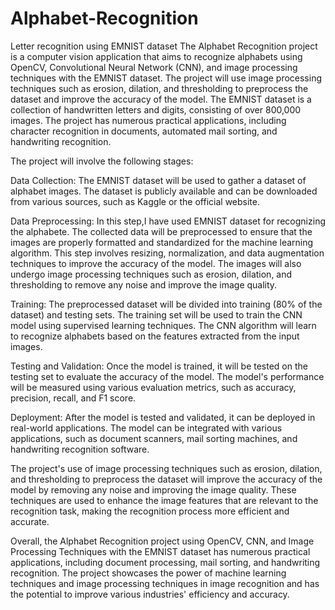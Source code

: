 # Alphabet-Recognition
Letter recognition using EMNIST dataset
The Alphabet Recognition project is a computer vision application that aims to recognize alphabets using OpenCV, Convolutional Neural Network (CNN), and image processing techniques with the EMNIST dataset. The project will use image processing techniques such as erosion, dilation, and thresholding to preprocess the dataset and improve the accuracy of the model. The EMNIST dataset is a collection of handwritten letters and digits, consisting of over 800,000 images. The project has numerous practical applications, including character recognition in documents, automated mail sorting, and handwriting recognition. 

The project will involve the following stages:

Data Collection: The EMNIST dataset will be used to gather a dataset of alphabet images. The dataset is publicly available and can be downloaded from various sources, such as Kaggle or the official website.

Data Preprocessing: In this step,I have used EMNIST dataset for recognizing the alphabete. The collected data will be preprocessed to ensure that the images are properly formatted and standardized for the machine learning algorithm. This step involves resizing, normalization, and data augmentation techniques to improve the accuracy of the model. The images will also undergo image processing techniques such as erosion, dilation, and thresholding to remove any noise and improve the image quality. 

Training: The preprocessed dataset will be divided into training (80% of the dataset) and testing sets. The training set will be used to train the CNN model using supervised learning techniques. The CNN algorithm will learn to recognize alphabets based on the features extracted from the input images.

Testing and Validation: Once the model is trained, it will be tested on the testing set to evaluate the accuracy of the model. The model's performance will be measured using various evaluation metrics, such as accuracy, precision, recall, and F1 score.

Deployment: After the model is tested and validated, it can be deployed in real-world applications. The model can be integrated with various applications, such as document scanners, mail sorting machines, and handwriting recognition software.

The project's use of image processing techniques such as erosion, dilation, and thresholding to preprocess the dataset will improve the accuracy of the model by removing any noise and improving the image quality. These techniques are used to enhance the image features that are relevant to the recognition task, making the recognition process more efficient and accurate.

Overall, the Alphabet Recognition project using OpenCV, CNN, and Image Processing Techniques with the EMNIST dataset has numerous practical applications, including document processing, mail sorting, and handwriting recognition. The project showcases the power of machine learning techniques and image processing techniques in image recognition and has the potential to improve various industries' efficiency and accuracy.
